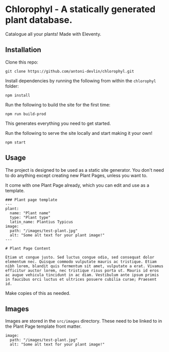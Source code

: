 # Chlorophyl - A statically generated plant database.
Catalogue all your plants! Made with Eleventy.

## Installation

Clone this repo:

	git clone https://github.com/antoni-devlin/chlorophyl.git

Install dependencies by running the following from within the `chlorophyl` folder:

	npm install

Run the following to build the site for the first time:

	npm run build-prod

This generates everything you need to get started.

Run the following to serve the site locally and start making it your own!

	npm start

## Usage

The project is designed to be used as a static site generator. You don't need to do anything except creating new Plant Pages, unless you want to.

It come with one Plant Page already, which you can edit and use as a template.

	### Plant page template
	---
	plant:
	  name: "Plant name"
	  type: "Plant type"
	  latin_name: Plantius Typicus
	image:
	  path: "/images/test-plant.jpg"
	  alt: "Some alt text for your plant image!"
	---
	
	# Plant Page Content
	
	Etiam ut congue justo. Sed luctus congue odio, sed consequat dolor elementum nec. Quisque commodo vulputate mauris ac tristique. Etiam nibh lorem, blandit quis fermentum sit amet, vulputate a erat. Vivamus efficitur auctor lorem, nec tristique risus porta ut. Mauris id eros ac augue vehicula tincidunt in ac diam. Vestibulum ante ipsum primis in faucibus orci luctus et ultrices posuere cubilia curae; Praesent id.
 
 Make copies of this as needed.

 ## Images

 Images are stored in the `src/images` directory. These need to be linked to in the Plant Page template front matter.

	image:
	  path: "/images/test-plant.jpg"
	  alt: "Some alt text for your plant image!"
